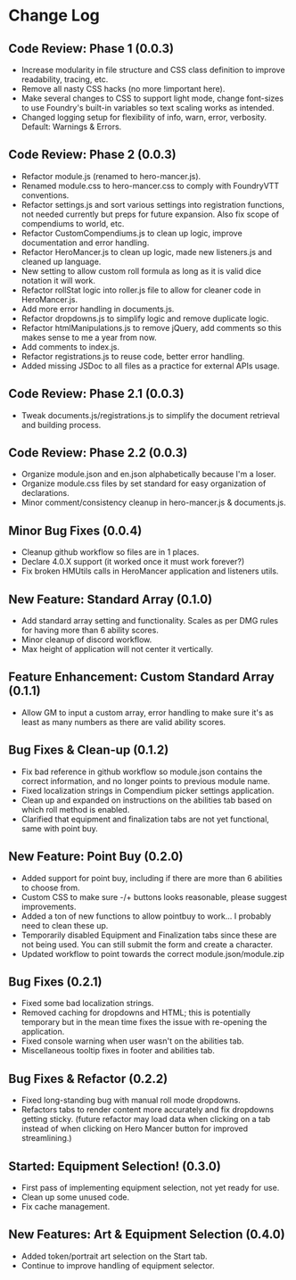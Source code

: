 # Change Log

## Code Review: Phase 1 (0.0.3)

- Increase modularity in file structure and CSS class definition to improve readability, tracing, etc.
- Remove all nasty CSS hacks (no more !important here).
- Make several changes to CSS to support light mode, change font-sizes to use Foundry's built-in variables so text scaling works as intended.
- Changed logging setup for flexibility of info, warn, error, verbosity. Default: Warnings & Errors.

## Code Review: Phase 2 (0.0.3)

- Refactor module.js (renamed to hero-mancer.js).
- Renamed module.css to hero-mancer.css to comply with FoundryVTT conventions.
- Refactor settings.js and sort various settings into registration functions, not needed currently but preps for future expansion. Also fix scope of compendiums
  to world, etc.
- Refactor CustomCompendiums.js to clean up logic, improve documentation and error handling.
- Refactor HeroMancer.js to clean up logic, made new listeners.js and cleaned up language.
- New setting to allow custom roll formula as long as it is valid dice notation it will work.
- Refactor rollStat logic into roller.js file to allow for cleaner code in HeroMancer.js.
- Add more error handling in documents.js.
- Refactor dropdowns.js to simplify logic and remove duplicate logic.
- Refactor htmlManipulations.js to remove jQuery, add comments so this makes sense to me a year from now.
- Add comments to index.js.
- Refactor registrations.js to reuse code, better error handling.
- Added missing JSDoc to all files as a practice for external APIs usage.

## Code Review: Phase 2.1 (0.0.3)

- Tweak documents.js/registrations.js to simplify the document retrieval and building process.

## Code Review: Phase 2.2 (0.0.3)

- Organize module.json and en.json alphabetically because I'm a loser.
- Organize module.css files by set standard for easy organization of declarations.
- Minor comment/consistency cleanup in hero-mancer.js & documents.js.

## Minor Bug Fixes (0.0.4)

- Cleanup github workflow so files are in 1 places.
- Declare 4.0.X support (it worked once it must work forever?)
- Fix broken HMUtils calls in HeroMancer application and listeners utils.

## New Feature: Standard Array (0.1.0)

- Add standard array setting and functionality. Scales as per DMG rules for having more than 6 ability scores.
- Minor cleanup of discord workflow.
- Max height of application will not center it vertically.

## Feature Enhancement: Custom Standard Array (0.1.1)

- Allow GM to input a custom array, error handling to make sure it's as least as many numbers as there are valid ability scores.

## Bug Fixes & Clean-up (0.1.2)

- Fix bad reference in github workflow so module.json contains the correct information, and no longer points to previous module name.
- Fixed localization strings in Compendium picker settings application.
- Clean up and expanded on instructions on the abilities tab based on which roll method is enabled.
- Clarified that equipment and finalization tabs are not yet functional, same with point buy.

## New Feature: Point Buy (0.2.0)

- Added support for point buy, including if there are more than 6 abilities to choose from.
- Custom CSS to make sure -/+ buttons looks reasonable, please suggest improvements.
- Added a ton of new functions to allow pointbuy to work... I probably need to clean these up.
- Temporarily disabled Equipment and Finalization tabs since these are not being used. You can still submit the form and create a character.
- Updated workflow to point towards the correct module.json/module.zip

## Bug Fixes (0.2.1)

- Fixed some bad localization strings.
- Removed caching for dropdowns and HTML; this is potentially temporary but in the mean time fixes the issue with re-opening the application.
- Fixed console warning when user wasn't on the abilities tab.
- Miscellaneous tooltip fixes in footer and abilities tab.

## Bug Fixes & Refactor (0.2.2)

- Fixed long-standing bug with manual roll mode dropdowns.
- Refactors tabs to render content more accurately and fix dropdowns getting sticky. (future refactor may load data when clicking on a tab instead of when
  clicking on Hero Mancer button for improved streamlining.)

## Started: Equipment Selection! (0.3.0)

- First pass of implementing equipment selection, not yet ready for use.
- Clean up some unused code.
- Fix cache management.

## New Features: Art & Equipment Selection (0.4.0)

- Added token/portrait art selection on the Start tab.
- Continue to improve handling of equipment selector.
